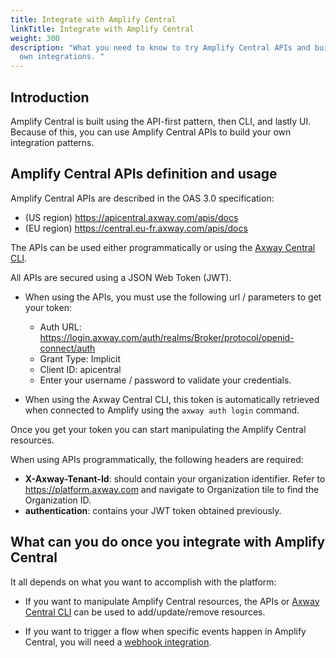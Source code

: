 ```yaml
---
title: Integrate with Amplify Central
linkTitle: Integrate with Amplify Central
weight: 300
description: "What you need to know to try Amplify Central APIs and build your
  own integrations. "
---
```

## Introduction

Amplify Central is built using the API-first pattern, then CLI, and lastly UI. Because of this, you can use Amplify Central APIs to build your own integration patterns.

## Amplify Central APIs definition and usage

Amplify Central APIs are described in the OAS 3.0 specification:

* (US region) <https://apicentral.axway.com/apis/docs> 
* (EU region) <https://central.eu-fr.axway.com/apis/docs>

The APIs can be used either programmatically or using the [Axway Central CLI](/docs/integrate_with_central/cli_central/).

All APIs are secured using a JSON Web Token (JWT). 

* When using the APIs, you must use the following url / parameters to get your token:

    * Auth URL: <https://login.axway.com/auth/realms/Broker/protocol/openid-connect/auth>
    * Grant Type: Implicit
    * Client ID: apicentral
    * Enter your username / password to validate your credentials.

* When using the Axway Central CLI, this token is automatically retrieved when connected to Amplify using the `axway auth login` command.

Once you get your token you can start manipulating the Amplify Central resources.

When using APIs programmatically, the following headers are required:

* **X-Axway-Tenant-Id**: should contain your organization identifier. Refer to <https://platform.axway.com> and navigate to Organization tile to find the Organization ID.
* **authentication**: contains your JWT token obtained previously.

## What can you do once you integrate with Amplify Central

It all depends on what you want to accomplish with the platform:

* If you want to manipulate Amplify Central resources, the APIs or [Axway Central CLI](/docs/integrate_with_central/cli_central/a) can be used to add/update/remove resources.

* If you want to trigger a flow when specific events happen in Amplify Central, you will need a [webhook integration](/docs/integrate_with_central/integrate_with_webhooks/).
